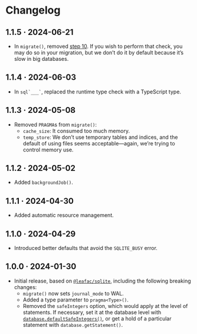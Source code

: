 # Changelog

## 1.1.5 · 2024-06-21

- In `migrate()`, removed [step 10](https://www.sqlite.org/lang_altertable.html#making_other_kinds_of_table_schema_changes). If you wish to perform that check, you may do so in your migration, but we don’t do it by default because it’s slow in big databases.

## 1.1.4 · 2024-06-03

- In `` sql`___` ``, replaced the runtime type check with a TypeScript type.

## 1.1.3 · 2024-05-08

- Removed `PRAGMA`s from `migrate()`:
  - `cache_size`: It consumed too much memory.
  - `temp_store`: We don’t use temporary tables and indices, and the default of using files seems acceptable—again, we’re trying to control memory use.

## 1.1.2 · 2024-05-02

- Added `backgroundJob()`.

## 1.1.1 · 2024-04-30

- Added automatic resource management.

## 1.1.0 · 2024-04-29

- Introduced better defaults that avoid the `SQLITE_BUSY` error.

## 1.0.0 · 2024-01-30

- Initial release, based on [`@leafac/sqlite`](https://www.npmjs.com/package/@leafac/sqlite), including the following breaking changes:
  - `migrate()` now sets `journal_mode` to WAL.
  - Added a type parameter to `pragma<Type>()`.
  - Removed the `safeIntegers` option, which would apply at the level of statements. If necessary, set it at the database level with [`database.defaultSafeIntegers()`](https://github.com/WiseLibs/better-sqlite3/blob/bd55c76c1520c7796aa9d904fe65b3fb4fe7aac0/docs/integer.md#getting-bigints-from-the-database), or get a hold of a particular statement with `database.getStatement()`.
